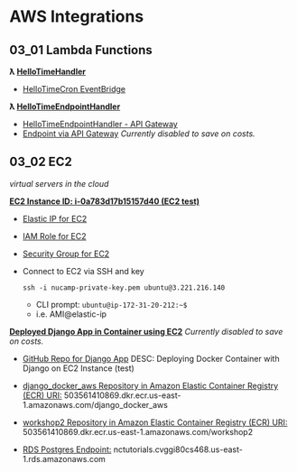 # AWS Integrations

## 03_01 Lambda Functions

**ƛ [HelloTimeHandler](https://us-east-1.console.aws.amazon.com/lambda/home?region=us-east-1#/functions/HelloTimeHandler?tab=code)**

- [HelloTimeCron EventBridge](https://us-east-1.console.aws.amazon.com/scheduler/home?region=us-east-1#schedules/default/HelloTimeCron)

**ƛ [HelloTimeEndpointHandler](https://us-east-1.console.aws.amazon.com/lambda/home?region=us-east-1#/functions/HelloTimeEndpointHandler?code&tab=code)**

- [HelloTimeEndpointHandler - API Gateway](https://us-east-1.console.aws.amazon.com/apigateway/main/develop/routes?api=2lnpjgyrc6&region=us-east-1)
- [Endpoint via API Gateway](https://2lnpjgyrc6.execute-api.us-east-1.amazonaws.com/HelloTimeEndpointHandler)
  _Currently disabled to save on costs._

## 03_02 EC2

_virtual servers in the cloud_

**[EC2 Instance ID: i-0a783d17b15157d40 (EC2 test)](https://us-east-1.console.aws.amazon.com/ec2/home?region=us-east-1#InstanceDetails:instanceId=i-0a783d17b15157d40)**

- [Elastic IP for EC2](3.221.216.140)
- [IAM Role for EC2](https://us-east-1.console.aws.amazon.com/iam/home?region=us-east-1#/roles/details/django_docker_aws?section=permissions)
- [Security Group for EC2](https://us-east-1.console.aws.amazon.com/ec2/home?region=us-east-1#SecurityGroup:group-id=sg-0115e6d31d0672aa0)
- Connect to EC2 via SSH and key

  `ssh -i nucamp-private-key.pem ubuntu@3.221.216.140`

  - CLI prompt: `ubuntu@ip-172-31-20-212:~$ `
  - i.e. AMI@elastic-ip

**[Deployed Django App in Container using EC2](http://ec2-3-221-216-140.compute-1.amazonaws.com:8000/)**
_Currently disabled to save on costs._

- [GitHub Repo for Django App](https://github.com/thenickedwards/django_docker_aws)
  DESC: Deploying Docker Container with Django on EC2 Instance (test)

- [django_docker_aws Repository in Amazon Elastic Container Registry (ECR) URI:](https://us-east-1.console.aws.amazon.com/ecr/repositories/private/503561410869/django_docker_aws?region=us-east-1) 503561410869.dkr.ecr.us-east-1.amazonaws.com/django_docker_aws

- [workshop2 Repository in Amazon Elastic Container Registry (ECR) URI:](https://us-east-1.console.aws.amazon.com/ecr/repositories/private/503561410869/workshop2?region=us-east-1) 503561410869.dkr.ecr.us-east-1.amazonaws.com/workshop2
- [RDS Postgres Endpoint:](https://us-east-1.console.aws.amazon.com/rds/home?region=us-east-1#database:id=nctutorials;is-cluster=false) nctutorials.cvggi80cs468.us-east-1.rds.amazonaws.com
